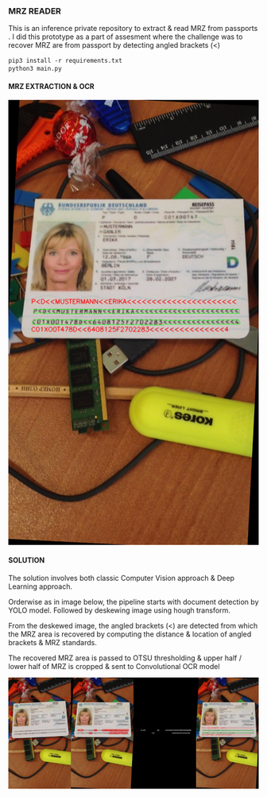 ### MRZ READER ##

This is an inference private repository to extract & read MRZ from passports . I did this
prototype as a part of assesment where the challenge was to recover MRZ are from passport
by detecting angled brackets (<)

```
pip3 install -r requirements.txt
python3 main.py

```
#### MRZ EXTRACTION & OCR ####

<p>

![alt text](https://github.com/vk1996/MRZ_Extract_And_Reader/blob/main/final_output.png?raw=true)

</p>

#### SOLUTION ####

The solution involves both classic Computer Vision approach & Deep Learning approach. 

Orderwise as in image below, the pipeline starts with document detection by YOLO model.
Followed by deskewing image using hough transform.

From the deskewed image, the angled brackets (<) are detected from which the MRZ area 
is recovered by computing the distance & location of angled brackets & MRZ standards.

The recovered MRZ area is passed to OTSU thresholding & upper half / lower half of MRZ 
is cropped & sent to Convolutional OCR model

<p>


![alt text](https://github.com/vk1996/MRZ_Extract_And_Reader/blob/main/output.jpg?raw=true)

</p>
